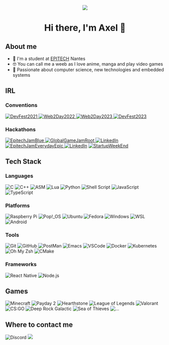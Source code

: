 <p align="center">
    <img src="https://github.com/FoxaxeWasTaken/FoxaxeWasTaken/blob/main/assets/your-name.gif">
</p>
<h1 align="center">Hi there, I'm Axel 👋</h1>

## About me
- 🏫 I'm a student at [EPITECH](https://www.epitech.eu/) Nantes
- 🤓 You can call me a weeb as I love anime, manga and play video games
- 💾 Passionate about computer science, new technologies and embedded systems

## IRL

### Conventions
<a href="https://devfest2021.gdgnantes.com/fr/" target="_blank"><img alt="DevFest2021" src="https://img.shields.io/badge/DevFest_~_2021-FFD800?&style=for-the-badge&logoColor=white" />
<a href="https://web2day.co/" target="_blank"><img alt="Web2Day2022" src="https://img.shields.io/badge/Web2Day_~_2022-FEA0F0?&style=for-the-badge&logoColor=white" />
<a href="https://web2day.co/" target="_blank"><img alt="Web2Day2023" src="https://img.shields.io/badge/Web2Day_~_2023-FEEAA0?&style=for-the-badge&logoColor=white" />
<a href="https://devfest2023.gdgnantes.com/" target="_blank"><img alt="DevFest2023" src="https://img.shields.io/badge/DevFest_~_2023-FF7800?&style=for-the-badge&logoColor=white" /></a>

### Hackathons
<a href="https://github.com/Queng123/Jam" target="_blank"><img alt="EpitechJamBlue" src="https://img.shields.io/badge/EpitechJam_Blue_~_2022-0000FF?&style=for-the-badge&logoColor=white" />
<a href="https://github.com/Queng123/GGJ" target="_blank"><img alt="GlobalGameJamRoot" src="https://img.shields.io/badge/GlobalGameJam_Root_~_2023-8B4513?&style=for-the-badge&logoColor=white" />
<a href="https://www.epitech.eu/fr/actualites-evenements/project-week-les-etudiants-depitech-de-liseg-et-de-artsup-travaillent-main-dans-la-main-pour-jcdecaux/" target="_blank"><img alt="LinkedIn" src="https://img.shields.io/badge/Project_Week_~_2023-F700FF.svg?&style=for-the-badge" /></a>
<a href="https://github.com/FoxaxeWasTaken/EverydayEpic" target="_blank"><img alt="EpitechJamEverydayEpic" src="https://img.shields.io/badge/EpitechJam_Everyday_Epic_~_2023-9E1910?&style=for-the-badge&logoColor=white" />
<a href="https://www.radiofrance.com/presse/radio-france-invite-les-etudiants-depitech-imaginer-la-radio-de-demain" target="_blank"><img alt="LinkedIn" src="https://img.shields.io/badge/Radio_France_~_2023-002BFF.svg?&style=for-the-badge" /></a>
<a href="https://startupweekendnantes.fr/" target="_blank"><img alt="StartupWeekEnd" src="https://img.shields.io/badge/Startup_Weekend_~_2023-00C5FF.svg?&style=for-the-badge" /></a>

## Tech Stack

### Languages
![C](https://img.shields.io/badge/C-00599C?style=for-the-badge&logo=c&logoColor=white)
![C++](https://img.shields.io/badge/c++-%2300599C.svg?style=for-the-badge&logo=c%2B%2B&logoColor=white)
![ASM](https://img.shields.io/badge/asm-%23ED8B00.svg?style=for-the-badge&logo=asm&logoColor=white)
![Lua](https://img.shields.io/badge/lua-%232C2D72.svg?style=for-the-badge&logo=lua&logoColor=white)
![Python](https://img.shields.io/badge/python-3670A0?style=for-the-badge&logo=python&logoColor=ffdd54)
![Shell Script](https://img.shields.io/badge/shell_script-%23121011.svg?style=for-the-badge&logo=gnu-bash&logoColor=white)
![JavaScript](https://img.shields.io/badge/javascript-%23323330.svg?style=for-the-badge&logo=javascript)
![TypeScript](https://img.shields.io/badge/typescript-%23007ACC.svg?style=for-the-badge&logo=typescript&logoColor=white)

### Platforms
![Raspberry Pi](https://img.shields.io/badge/-RaspberryPi-C51A4A?style=for-the-badge&logo=Raspberry-Pi)
![Pop!_OS](https://img.shields.io/badge/-Pop!_OS-064F8C?style=for-the-badge&logo=Pop!_OS)
![Ubuntu](https://img.shields.io/badge/-Ubuntu-E95420?style=for-the-badge&logo=Ubuntu&logoColor=white)
![Fedora](https://img.shields.io/badge/-Fedora-294172?style=for-the-badge&logo=Fedora&logoColor=white)
![Windows](https://img.shields.io/badge/-Windows-0078D6?style=for-the-badge&logo=Windows&logoColor=white)
![WSL](https://img.shields.io/badge/-WSL-4D4D4D?style=for-the-badge&logo=Windows-Subsystem-for-Linux&logoColor=white)
![Android](https://img.shields.io/badge/-Android-3DDC84?style=for-the-badge&logo=Android&logoColor=white)

### Tools
![Git](https://img.shields.io/badge/-Git-F05032?style=for-the-badge&logo=Git&logoColor=white)
![GitHub](https://img.shields.io/badge/-GitHub-181717?style=for-the-badge&logo=GitHub&logoColor=white)
![PostMan](https://img.shields.io/badge/-PostMan-FF6C37?style=for-the-badge&logo=PostMan&logoColor=white)
![Emacs](https://img.shields.io/badge/-Emacs-7F5AB6?style=for-the-badge&logo=GNU-Emacs&logoColor=white)
![VSCode](https://img.shields.io/badge/-VSCode-007ACC?style=for-the-badge&logo=Visual-Studio-Code&logoColor=white)
![Docker](https://img.shields.io/badge/-Docker-2496ED?style=for-the-badge&logo=Docker&logoColor=white)
![Kubernetes](https://img.shields.io/badge/-Kubernetes-326CE5?style=for-the-badge&logo=Kubernetes&logoColor=white)
![Oh My Zsh](https://img.shields.io/badge/-Oh_My_Zsh-4D4D4D?style=for-the-badge&logo=Zsh&logoColor=white)
![CMake](https://img.shields.io/badge/-CMake-064F8C?style=for-the-badge&logo=CMake&logoColor=white)

### Frameworks
![React Native](https://img.shields.io/badge/-React_Native-61DAFB?style=for-the-badge&logo=React&logoColor=white)
![Node.js](https://img.shields.io/badge/-Node.js-339933?style=for-the-badge&logo=Node.js&logoColor=white)

## Games
![Minecraft](https://img.shields.io/badge/-Minecraft-62B47A?style=for-the-badge&logo=Minecraft&logoColor=white)
![Payday 2](https://img.shields.io/badge/-Payday_2-FF9C00?style=for-the-badge&logo=Payday&logoColor=white)
![Hearthstone](https://img.shields.io/badge/-Hearthstone-0070DE?style=for-the-badge&logo=Hearthstone&logoColor=white)
![League of Legends](https://img.shields.io/badge/-League_of_Legends-000000?style=for-the-badge&logo=League-of-Legends&logoColor=white)
![Valorant](https://img.shields.io/badge/-Valorant-D32936?style=for-the-badge&logo=Valorant&logoColor=white)
![CS:GO](https://img.shields.io/badge/-CS:GO-000000?style=for-the-badge&logo=Counter-Strike&logoColor=white)
![Deep Rock Galactic](https://img.shields.io/badge/-Deep_Rock_Galactic-FFD800?style=for-the-badge&logo=Steam&logoColor=white)
![Sea of Thieves](https://img.shields.io/badge/-Sea_of_Thieves-000000?style=for-the-badge&logo=Xbox&logoColor=white)
![...](https://img.shields.io/badge/-...-000000?style=for-the-badge&logo=&logoColor=white)

## Where to contact me

![Discord](https://img.shields.io/badge/Discord-7289DA?style=for-the-badge&label=foxaxe&logo=discord&logoColor=white)
<a href="https://www.linkedin.com/in/axel-idoux-epitech/">
    <img src="https://img.shields.io/badge/LinkedIn-0077B5?style=for-the-badge&label=Axel%20Idoux&logo=linkedin&logoColor=white">
</a>
